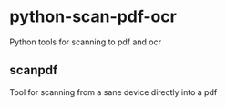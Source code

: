 # python-scan-pdf-ocr
Python tools for scanning to pdf and ocr

## scanpdf
Tool for scanning from a sane device directly into a pdf
